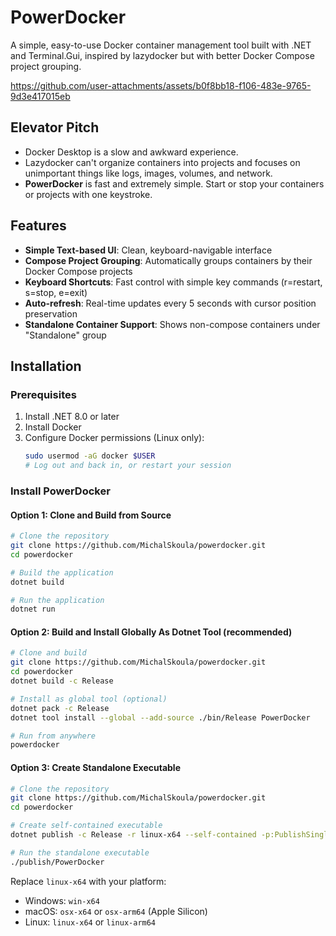 # PowerDocker

A simple, easy-to-use Docker container management tool built with .NET and Terminal.Gui, inspired by lazydocker but with better Docker Compose project grouping.

https://github.com/user-attachments/assets/b0f8bb18-f106-483e-9765-9d3e417015eb

## Elevator Pitch

* Docker Desktop is a slow and awkward experience. 
* Lazydocker can't organize containers into projects and focuses on unimportant things like logs, images, volumes, and network.
* **PowerDocker** is fast and extremely simple. Start or stop your containers or projects with one keystroke.

## Features

- **Simple Text-based UI**: Clean, keyboard-navigable interface 
- **Compose Project Grouping**: Automatically groups containers by their Docker Compose projects
- **Keyboard Shortcuts**: Fast control with simple key commands (r=restart, s=stop, e=exit)
- **Auto-refresh**: Real-time updates every 5 seconds with cursor position preservation
- **Standalone Container Support**: Shows non-compose containers under "Standalone" group

## Installation

### Prerequisites

1. Install .NET 8.0 or later
2. Install Docker
3. Configure Docker permissions (Linux only):
   ```bash
   sudo usermod -aG docker $USER
   # Log out and back in, or restart your session
   ```

### Install PowerDocker

#### Option 1: Clone and Build from Source

```bash
# Clone the repository
git clone https://github.com/MichalSkoula/powerdocker.git
cd powerdocker

# Build the application
dotnet build

# Run the application
dotnet run
```

#### Option 2: Build and Install Globally As Dotnet Tool (recommended)

```bash
# Clone and build
git clone https://github.com/MichalSkoula/powerdocker.git
cd powerdocker
dotnet build -c Release

# Install as global tool (optional)
dotnet pack -c Release
dotnet tool install --global --add-source ./bin/Release PowerDocker

# Run from anywhere
powerdocker
```

#### Option 3: Create Standalone Executable

```bash
# Clone the repository
git clone https://github.com/MichalSkoula/powerdocker.git
cd powerdocker

# Create self-contained executable
dotnet publish -c Release -r linux-x64 --self-contained -p:PublishSingleFile=true -o ./publish

# Run the standalone executable
./publish/PowerDocker
```

Replace `linux-x64` with your platform:
- Windows: `win-x64`
- macOS: `osx-x64` or `osx-arm64` (Apple Silicon)
- Linux: `linux-x64` or `linux-arm64`
